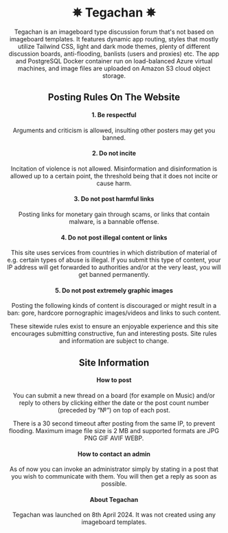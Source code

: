 <div align="center">
<h1>✵ Tegachan ✵</h1>

Tegachan is an imageboard type discussion forum that's not based on imageboard templates.
It features dynamic app routing, styles that mostly utilize Tailwind CSS, light and dark mode
themes, plenty of different discussion boards, anti-flooding, banlists (users and proxies) etc.
The app and PostgreSQL Docker container run on load-balanced Azure virtual machines, and image
files are uploaded on Amazon S3 cloud object storage.

<h2>Posting Rules On The Website</h2>

<h4>1. Be respectful</h4>

Arguments and criticism is allowed, insulting other posters may get you banned.

<h4>2. Do not incite</h4>

Incitation of violence is not allowed. Misinformation and disinformation is allowed up to a
certain point, the threshold being that it does not incite or cause harm.

<h4>3. Do not post harmful links</h4>

Posting links for monetary gain through scams, or links that contain malware, is a bannable offense.

<h4>4. Do not post illegal content or links</h4>

This site uses services from countries in which distribution of material of e.g. certain types of 
abuse is illegal. If you submit this type of content, your IP address will get forwarded to 
authorities and/or at the very least, you will get banned permanently.

<h4>5. Do not post extremely graphic images</h4>

Posting the following kinds of content is discouraged or might result in a ban: gore, hardcore
pornographic images/videos and links to such content.

These sitewide rules exist to ensure an enjoyable experience and this site encourages submitting
constructive, fun and interesting posts. Site rules and information are subject to change.

<h2>Site Information</h2>

<h4>How to post</h4>

You can submit a new thread on a board (for example on Music) and/or reply to others by clicking
either the date or the post count number (preceded by “№”) on top of each post.

There is a 30 second timeout after posting from the same IP, to prevent flooding. Maximum image
file size is 2 MB and supported formats are JPG PNG GIF AVIF WEBP.

<h4>How to contact an admin</h4>

As of now you can invoke an administrator simply by stating in a post that you wish to communicate
with them. You will then get a reply as soon as possible.

<h4>About Tegachan</h4>

Tegachan was launched on 8th April 2024. It was not created using any imageboard templates.

</div>
